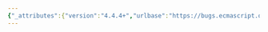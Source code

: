 ```yaml
---
{"_attributes":{"version":"4.4.4+","urlbase":"https://bugs.ecmascript.org/","maintainer":"dherman@mozilla.com"},"bug":{"bug_id":682,"creation_ts":"2012-09-30 15:42:00 -0700","short_desc":"15.13.6.2.1: extra comma","delta_ts":"2013-07-15 17:04:18 -0700","product":"Draft for 6th Edition","component":"editorial issue","version":"Rev 10: September 27, 2012 Draft","rep_platform":"All","op_sys":"All","bug_status":"RESOLVED","resolution":"FIXED","priority":"Normal","bug_severity":"minor","everconfirmed":true,"reporter":{"uid":"jmdyck","name":"Michael Dyck"},"assigned_to":{"uid":"allen","name":"Allen Wirfs-Brock"},"long_desc":[{"commentid":1799,"comment_count":0,"who":{"uid":"jmdyck","name":"Michael Dyck"},"bug_when":"2012-09-30 15:42:51 -0700","thetext":"In 15.13.6.2.1 \"new TypeArray(arg0 [, arg1, [, arg2 ] )\",\nin the section header,\ndelete the comma immediately after \"arg1\"."},{"commentid":4304,"comment_count":1,"who":{"uid":"allen","name":"Allen Wirfs-Brock"},"bug_when":"2013-06-23 13:58:10 -0700","thetext":"that over load was eliminated\n\nfixed in rev 16 editor's draft"},{"commentid":4500,"comment_count":2,"who":{"uid":"allen","name":"Allen Wirfs-Brock"},"bug_when":"2013-07-15 17:04:18 -0700","thetext":"fixed in rev16 draft.  July 15, 2013"}]}}
---
```

